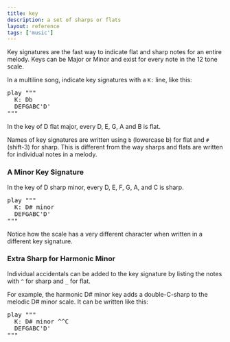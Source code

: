 ```yaml
---
title: key
description: a set of sharps or flats
layout: reference
tags: ['music']
---
```


Key signatures are the fast way to indicate flat and sharp notes
for an entire melody.  Keys can be Major or Minor and exist for
every note in the 12 tone scale. 

In a multiline song, indicate key signatures with a <code>K:</code>
line, like this:

<pre class="jumbo">
play """
  K: <span data-dfnup="D flat major">Db</span> 
  DEFGABC'D'
"""
</pre>

In the key of D flat major, every D, E, G, A and B is flat.

Names of key signatures are written using `b` (lowercase b) for flat
and `#` (shift-3) for sharp.  This is different from the way
sharps and flats are written for individual notes in a melody.

<h3>A Minor Key Signature</h3>

In the key of D sharp minor, every D, E, F, G, A, and C is sharp.

<pre class="jumbo">
play """
  K: <span data-dfnup="D sharp minor">D# minor</span> 
  DEFGABC'D'
"""
</pre>

Notice how the scale has a very different character when
written in a different key signature.

<h3>Extra Sharp for Harmonic Minor</h3>

Individual accidentals can be added to the key signature by
listing the notes with `^` for sharp and `_` for flat.

For example,
the harmonic D# minor key adds a double-C-sharp to the melodic
D# minor scale.  It can be written like this:

<pre class="jumbo">
play """
  K: <span data-dfnup="harmonic D sharp minor">D# minor ^^C</span> 
  DEFGABC'D'
"""
</pre>
